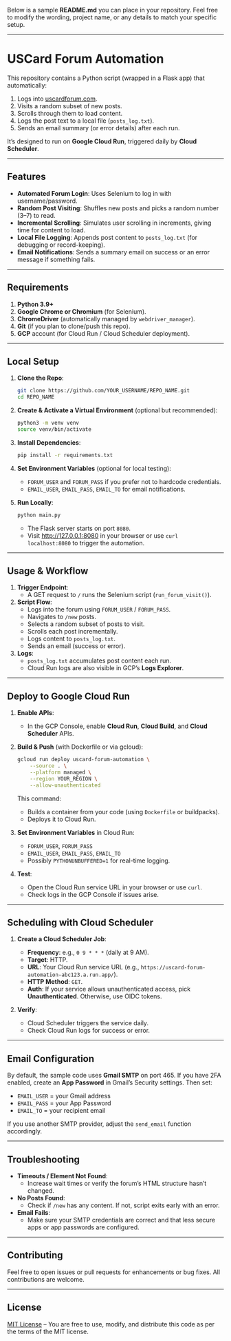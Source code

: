 Below is a sample **README.md** you can place in your repository. Feel free to modify the wording, project name, or any details to match your specific setup.

---

# USCard Forum Automation

This repository contains a Python script (wrapped in a Flask app) that automatically:

1. Logs into [uscardforum.com](https://www.uscardforum.com/).  
2. Visits a random subset of new posts.  
3. Scrolls through them to load content.  
4. Logs the post text to a local file (`posts_log.txt`).  
5. Sends an email summary (or error details) after each run.  

It’s designed to run on **Google Cloud Run**, triggered daily by **Cloud Scheduler**.

---

## Features

- **Automated Forum Login**: Uses Selenium to log in with username/password.  
- **Random Post Visiting**: Shuffles new posts and picks a random number (3–7) to read.  
- **Incremental Scrolling**: Simulates user scrolling in increments, giving time for content to load.  
- **Local File Logging**: Appends post content to `posts_log.txt` (for debugging or record-keeping).  
- **Email Notifications**: Sends a summary email on success or an error message if something fails.

---

## Requirements

1. **Python 3.9+**  
2. **Google Chrome or Chromium** (for Selenium).  
3. **ChromeDriver** (automatically managed by `webdriver_manager`).  
4. **Git** (if you plan to clone/push this repo).  
5. **GCP** account (for Cloud Run / Cloud Scheduler deployment).

---

## Local Setup

1. **Clone the Repo**:
   ```bash
   git clone https://github.com/YOUR_USERNAME/REPO_NAME.git
   cd REPO_NAME
   ```

2. **Create & Activate a Virtual Environment** (optional but recommended):
   ```bash
   python3 -m venv venv
   source venv/bin/activate
   ```

3. **Install Dependencies**:
   ```bash
   pip install -r requirements.txt
   ```

4. **Set Environment Variables** (optional for local testing):
   - `FORUM_USER` and `FORUM_PASS` if you prefer not to hardcode credentials.
   - `EMAIL_USER`, `EMAIL_PASS`, `EMAIL_TO` for email notifications.

5. **Run Locally**:
   ```bash
   python main.py
   ```
   - The Flask server starts on port `8080`.  
   - Visit <http://127.0.0.1:8080> in your browser or use `curl localhost:8080` to trigger the automation.

---

## Usage & Workflow

1. **Trigger Endpoint**:  
   - A GET request to `/` runs the Selenium script (`run_forum_visit()`).
2. **Script Flow**:
   - Logs into the forum using `FORUM_USER` / `FORUM_PASS`.
   - Navigates to `/new` posts.
   - Selects a random subset of posts to visit.
   - Scrolls each post incrementally.
   - Logs content to `posts_log.txt`.
   - Sends an email (success or error).
3. **Logs**:
   - `posts_log.txt` accumulates post content each run.
   - Cloud Run logs are also visible in GCP’s **Logs Explorer**.

---

## Deploy to Google Cloud Run

1. **Enable APIs**:  
   - In the GCP Console, enable **Cloud Run**, **Cloud Build**, and **Cloud Scheduler** APIs.

2. **Build & Push** (with Dockerfile or via gcloud):
   ```bash
   gcloud run deploy uscard-forum-automation \
       --source . \
       --platform managed \
       --region YOUR_REGION \
       --allow-unauthenticated
   ```
   This command:
   - Builds a container from your code (using `Dockerfile` or buildpacks).
   - Deploys it to Cloud Run.

3. **Set Environment Variables** in Cloud Run:
   - `FORUM_USER`, `FORUM_PASS`
   - `EMAIL_USER`, `EMAIL_PASS`, `EMAIL_TO`
   - Possibly `PYTHONUNBUFFERED=1` for real-time logging.

4. **Test**:  
   - Open the Cloud Run service URL in your browser or use `curl`.  
   - Check logs in the GCP Console if issues arise.

---

## Scheduling with Cloud Scheduler

1. **Create a Cloud Scheduler Job**:
   - **Frequency**: e.g., `0 9 * * *` (daily at 9 AM).  
   - **Target**: HTTP.  
   - **URL**: Your Cloud Run service URL (e.g., `https://uscard-forum-automation-abc123.a.run.app/`).  
   - **HTTP Method**: `GET`.  
   - **Auth**: If your service allows unauthenticated access, pick **Unauthenticated**. Otherwise, use OIDC tokens.

2. **Verify**:
   - Cloud Scheduler triggers the service daily.
   - Check Cloud Run logs for success or error.

---

## Email Configuration

By default, the sample code uses **Gmail SMTP** on port 465. If you have 2FA enabled, create an **App Password** in Gmail’s Security settings. Then set:
- `EMAIL_USER` = your Gmail address  
- `EMAIL_PASS` = your App Password  
- `EMAIL_TO`   = your recipient email

If you use another SMTP provider, adjust the `send_email` function accordingly.

---

## Troubleshooting

- **Timeouts / Element Not Found**:  
  - Increase wait times or verify the forum’s HTML structure hasn’t changed.  
- **No Posts Found**:  
  - Check if `/new` has any content. If not, script exits early with an error.  
- **Email Fails**:  
  - Make sure your SMTP credentials are correct and that less secure apps or app passwords are configured.

---

## Contributing

Feel free to open issues or pull requests for enhancements or bug fixes. All contributions are welcome.

---

## License

[MIT License](LICENSE) – You are free to use, modify, and distribute this code as per the terms of the MIT license.
